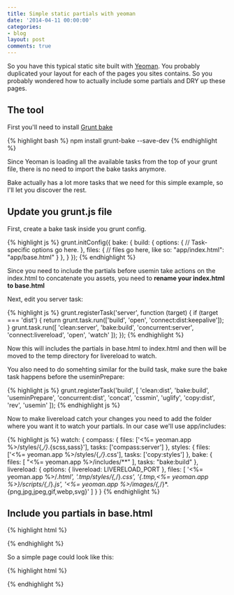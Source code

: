```yaml
---
title: Simple static partials with yeoman
date: '2014-04-11 00:00:00'
categories:
- blog
layout: post
comments: true
---
```


So you have this typical static site built with [Yeoman](http://). You probably duplicated your layout for each of the pages you sites contains. So you probably wondered how to actually include some partials and DRY up these pages.

## The tool

First you'll need to install [Grunt bake](https://github.com/MathiasPaumgarten/grunt-bake)

{% highlight bash %}
npm install grunt-bake --save-dev
{% endhighlight %}

Since Yeoman is loading all the available tasks from the top of your grunt file, there is no need to import the bake tasks anymore.

Bake actually has a lot more tasks that we need for this simple example, so I'll let you discover the rest.

## Update you grunt.js file

First, create a bake task inside you grunt config.

{% highlight js %}
grunt.initConfig({
	bake: {
	    build: {
	        options: {
	            // Task-specific options go here.
	        },
	        files: {
	            // files go here, like so:
	            "app/index.html": "app/base.html"
	        }
	    },
	}
});
{% endhighlight %}


Since you need to include the partials before usemin take actions on the index.html to concatenate you assets, you need to **rename your index.html to base.html**

Next, edit you server task:

{% highlight js %}
grunt.registerTask('server', function (target) {
    if (target === 'dist') {
        return grunt.task.run(['build', 'open', 'connect:dist:keepalive']);
    }
    grunt.task.run([
        'clean:server',
        'bake:build',
        'concurrent:server',
        'connect:livereload',
        'open',
        'watch'
    ]);
});
{% endhighlight %}

Now this will includes the partials in base.html to index.html and then will be moved to the temp directory for livereload to watch.


You also need to do somehting similar for the build task, make sure the bake task happens before the useminPrepare:

{% highlight js %}
grunt.registerTask('build', [
    'clean:dist',
    'bake:build',
    'useminPrepare',
    'concurrent:dist',
    'concat',
    'cssmin',
    'uglify',
    'copy:dist',
    'rev',
    'usemin'
]);
{% endhighlight js %}



Now to make livereload catch your changes you need to add the folder where you want it to watch your partials. In our case we'll use app/includes:

{% highlight js %}
watch: {
    compass: {
        files: ['<%= yeoman.app %>/styles/{,*/}*.{scss,sass}'],
        tasks: ['compass:server']
    },
    styles: {
        files: ['<%= yeoman.app %>/styles/{,*/}*.css'],
        tasks: ['copy:styles']
    },
    bake: {
        files: [ "<%= yeoman.app %>/includes/**" ],
        tasks: "bake:build"
    },
    livereload: {
        options: {
            livereload: LIVERELOAD_PORT
        },
        files: [
            '<%= yeoman.app %>/*.html',
            '.tmp/styles/{,*/}*.css',
            '{.tmp,<%= yeoman.app %>}/scripts/{,*/}*.js',
            '<%= yeoman.app %>/images/{,*/}*.{png,jpg,jpeg,gif,webp,svg}'
        ]
    }
}
{% endhighlight %}


## Include you partials in base.html

{% highlight html %}
<!--(bake includes/header.html)-->
{% endhighlight %}

So a simple page could look like this:

{% highlight html %}
<!--(bake includes/header.html)-->
<div class="container">
  <!--(bake includes/sidebar.html)-->
  <!--(bake includes/main-content.html)-->
</div>
{% endhighlight %}
